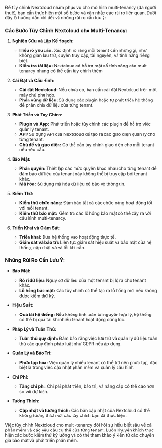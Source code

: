 Để tùy chỉnh Nextcloud nhằm phục vụ cho mô hình multi-tenancy (đa người thuê), bạn cần thực hiện một số bước và cân nhắc các rủi ro liên quan. Dưới đây là hướng dẫn chi tiết và những rủi ro cần lưu ý:

### Các Bước Tùy Chỉnh Nextcloud cho Multi-Tenancy:

1. **Nghiên Cứu và Lập Kế Hoạch:**
   - **Hiểu rõ yêu cầu:** Xác định rõ ràng mỗi tenant cần những gì, như không gian lưu trữ, quyền truy cập, tài nguyên, và tính năng riêng biệt.
   - **Kiểm tra tài liệu:** Nextcloud có hỗ trợ một số tính năng cho multi-tenancy nhưng có thể cần tùy chỉnh thêm.

2. **Cài Đặt và Cấu Hình:**
   - **Cài đặt Nextcloud:** Nếu chưa có, bạn cần cài đặt Nextcloud trên một máy chủ phù hợp.
   - **Phân vùng dữ liệu:** Sử dụng các plugin hoặc tự phát triển hệ thống để phân chia dữ liệu của từng tenant.

3. **Phát Triển và Tùy Chỉnh:**
   - **Plugin và App:** Phát triển hoặc tùy chỉnh các plugin để hỗ trợ việc quản lý tenant.
   - **API:** Sử dụng API của Nextcloud để tạo ra các giao diện quản lý cho từng tenant.
   - **Chủ đề và giao diện:** Có thể cần tùy chỉnh giao diện cho mỗi tenant nếu yêu cầu.

4. **Bảo Mật:**
   - **Phân quyền:** Thiết lập các mức quyền khác nhau cho từng tenant để đảm bảo dữ liệu của tenant này không thể bị truy cập bởi tenant khác.
   - **Mã hóa:** Sử dụng mã hóa dữ liệu để bảo vệ thông tin.

5. **Kiểm Thử:**
   - **Kiểm thử chức năng:** Đảm bảo tất cả các chức năng hoạt động tốt với mỗi tenant.
   - **Kiểm thử bảo mật:** Kiểm tra các lỗ hổng bảo mật có thể xảy ra với cấu hình multi-tenancy.

6. **Triển Khai và Giám Sát:**
   - **Triển khai:** Đưa hệ thống vào hoạt động thực tế.
   - **Giám sát và bảo trì:** Liên tục giám sát hiệu suất và bảo mật của hệ thống, cập nhật và vá lỗi khi cần.

### Những Rủi Ro Cần Lưu Ý:

- **Bảo Mật:**
  - **Rò rỉ dữ liệu:** Nguy cơ dữ liệu của một tenant bị lộ ra cho tenant khác.
  - **Lỗ hổng bảo mật:** Các tùy chỉnh có thể tạo ra lỗ hổng mới nếu không được kiểm thử kỹ.

- **Hiệu Suất:**
  - **Quá tải hệ thống:** Nếu không tính toán tài nguyên hợp lý, hệ thống có thể bị quá tải khi nhiều tenant hoạt động cùng lúc.

- **Pháp Lý và Tuân Thủ:**
  - **Tuân thủ quy định:** Đảm bảo rằng việc lưu trữ và quản lý dữ liệu tuân thủ các quy định pháp luật như GDPR nếu áp dụng.

- **Quản Lý và Bảo Trì:**
  - **Phức tạp hóa:** Việc quản lý nhiều tenant có thể trở nên phức tạp, đặc biệt là trong việc cập nhật phần mềm và quản lý cấu hình.

- **Chi Phí:**
  - **Tăng chi phí:** Chi phí phát triển, bảo trì, và nâng cấp có thể cao hơn so với dự kiến.

- **Tương Thích:**
  - **Cập nhật và tương thích:** Các bản cập nhật của Nextcloud có thể không tương thích với các tùy chỉnh bạn đã thực hiện.

Việc tùy chỉnh Nextcloud cho multi-tenancy đòi hỏi sự hiểu biết sâu về cả phần mềm và các yêu cầu cụ thể của từng tenant. Luôn khuyến khích thực hiện các bước kiểm thử kỹ lưỡng và có thể tham khảo ý kiến từ các chuyên gia bảo mật và phát triển phần mềm.
